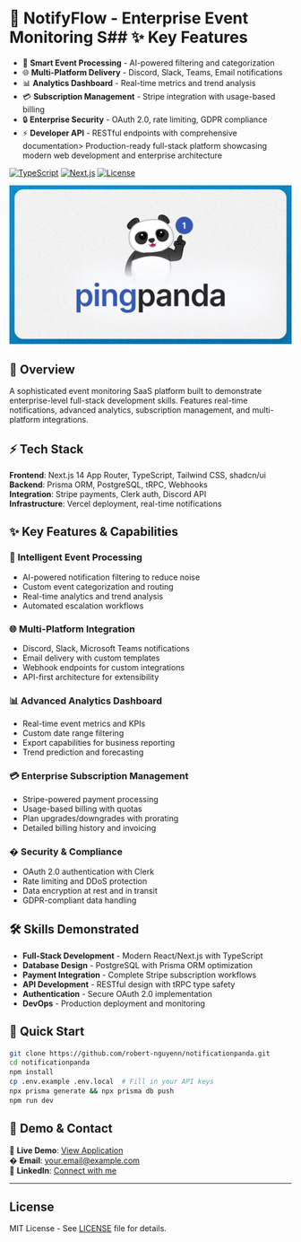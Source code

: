 # 🐼 NotifyFlow - Enterprise Event Monitoring S## ✨ Key Features

- 🤖 **Smart Event Processing** - AI-powered filtering and categorization
- 🌐 **Multi-Platform Delivery** - Discord, Slack, Teams, Email notifications  
- 📊 **Analytics Dashboard** - Real-time metrics and trend analysis
- 💳 **Subscription Management** - Stripe integration with usage-based billing
- 🔒 **Enterprise Security** - OAuth 2.0, rate limiting, GDPR compliance
- ⚡ **Developer API** - RESTful endpoints with comprehensive documentation> Production-ready full-stack platform showcasing modern web development and enterprise architecture

[![TypeScript](https://img.shields.io/badge/TypeScript-100%25-blue.svg)](https://www.typescriptlang.org/)
[![Next.js](https://img.shields.io/badge/Next.js-14.0+-black.svg)](https://nextjs.org/)
[![License](https://img.shields.io/badge/License-MIT-green.svg)](https://choosealicense.com/licenses/mit/)

![Project Image](https://github.com/robert-nguyenn/notificationpanda/blob/main/public/thumbnail.png)

## 🚀 Overview

A sophisticated event monitoring SaaS platform built to demonstrate enterprise-level full-stack development skills. Features real-time notifications, advanced analytics, subscription management, and multi-platform integrations.

## ⚡ Tech Stack

**Frontend**: Next.js 14 App Router, TypeScript, Tailwind CSS, shadcn/ui  
**Backend**: Prisma ORM, PostgreSQL, tRPC, Webhooks  
**Integration**: Stripe payments, Clerk auth, Discord API  
**Infrastructure**: Vercel deployment, real-time notifications

## ✨ Key Features & Capabilities

### 🤖 **Intelligent Event Processing**
- AI-powered notification filtering to reduce noise
- Custom event categorization and routing
- Real-time analytics and trend analysis
- Automated escalation workflows

### 🌐 **Multi-Platform Integration**
- Discord, Slack, Microsoft Teams notifications
- Email delivery with custom templates
- Webhook endpoints for custom integrations
- API-first architecture for extensibility

### 📊 **Advanced Analytics Dashboard**
- Real-time event metrics and KPIs
- Custom date range filtering
- Export capabilities for business reporting
- Trend prediction and forecasting

### 💳 **Enterprise Subscription Management**
- Stripe-powered payment processing
- Usage-based billing with quotas
- Plan upgrades/downgrades with prorating
- Detailed billing history and invoicing

### � **Security & Compliance**
- OAuth 2.0 authentication with Clerk
- Rate limiting and DDoS protection
- Data encryption at rest and in transit
- GDPR-compliant data handling

## 🛠️ Skills Demonstrated

- **Full-Stack Development** - Modern React/Next.js with TypeScript
- **Database Design** - PostgreSQL with Prisma ORM optimization  
- **Payment Integration** - Complete Stripe subscription workflows
- **API Development** - RESTful design with tRPC type safety
- **Authentication** - Secure OAuth 2.0 implementation
- **DevOps** - Production deployment and monitoring

## 🚀 Quick Start

```bash
git clone https://github.com/robert-nguyenn/notificationpanda.git
cd notificationpanda
npm install
cp .env.example .env.local  # Fill in your API keys
npx prisma generate && npx prisma db push
npm run dev
```

## 🌟 Demo & Contact

🔗 **Live Demo**: [View Application](https://your-demo-url.com)  
� **Email**: your.email@example.com  
💼 **LinkedIn**: [Connect with me](https://linkedin.com/in/yourprofile)

---

##  License

MIT License - See [LICENSE](LICENSE) file for details.
